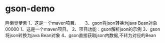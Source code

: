 # gson-demo
睡懒觉萝素
1、这是一个maven项目。    
3、gson将json转换为java Bean对象   
00000
1、这是一个maven项目。 
2、项目功能：gson解析json的示例 
3、gson将json转换为java Bean对象 
4、gson直接获取json内数据,不转为对应的Bean
